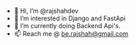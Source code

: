 - 👋 Hi, I’m @rajshahdev
- 👀 I’m interested in Django and FastApi
- 🌱 I’m currently doing Backend Api's.
- 📫 Reach me @ be.rajshah@gmail.com

<!---
rajshahdev/rajshahdev is a ✨ special ✨ repository because its `README.md` (this file) appears on your GitHub profile.
You can click the Preview link to take a look at your changes.
--->
